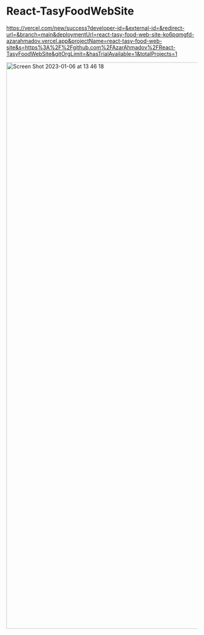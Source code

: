 # React-TasyFoodWebSite
https://vercel.com/new/success?developer-id=&external-id=&redirect-url=&branch=main&deploymentUrl=react-tasy-food-web-site-ko6pqmgfd-azarahmadov.vercel.app&projectName=react-tasy-food-web-site&s=https%3A%2F%2Fgithub.com%2FAzarAhmadov%2FReact-TasyFoodWebSite&gitOrgLimit=&hasTrialAvailable=1&totalProjects=1

<img width="1493" alt="Screen Shot 2023-01-06 at 13 46 18" src="https://user-images.githubusercontent.com/82292818/211105536-024f0928-7489-47f1-93dd-2d37f8a68ccb.png">
